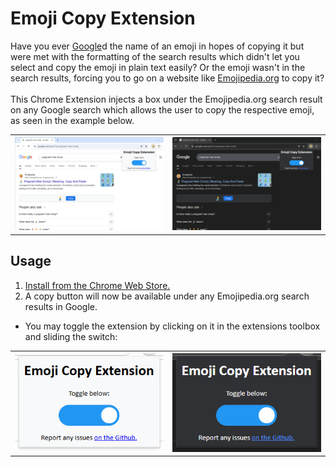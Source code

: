 # Emoji Copy Extension
Have you ever [Google](https://www.google.com/)d the name of an emoji in hopes of copying it but were met with the formatting of the search results which didn't let you select and copy the emoji in plain text easily? Or the emoji wasn't in the search results, forcing you to go on a website like [Emojipedia.org](https://emojipedia.org/) to copy it? <br><br>
This Chrome Extension injects a box under the Emojipedia.org search result on any Google search which allows the user to copy the respective emoji, as seen in the example below.

<table>
  <tr>
    <th>
      <img src="./assets/Light.png">
    </th>
    <th>
      <img src="./assets/Dark.png">
    </th>
  </tr>
</table>

## Usage

1. [Install from the Chrome Web Store.](https://chromewebstore.google.com/detail/Emoji%20Copy%20Extension/nhkpcjdklcgchjejlnfdpgpcgmailpik)
2. A copy button will now be available under any Emojipedia.org search results in Google.
* You may toggle the extension by clicking on it in the extensions toolbox and sliding the switch:
<table>
  <tr>
    <th>
      <img src="./assets/LightUI.png">
    </th>
    <th>
      <img src="./assets/DarkUI.png">
    </th>
  </tr>
</table>
